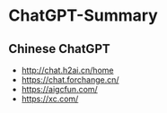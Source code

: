 # ChatGPT-Summary
## Chinese ChatGPT
* http://chat.h2ai.cn/home
* https://chat.forchange.cn/
* https://aigcfun.com/
* https://xc.com/









